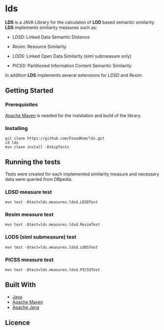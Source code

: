 # lds
**LDS** is a JAVA Library for the calculaton of **LOD** based semantic similarity. **LDS** implements similarity measures such as:

* *LDSD:* Linked Data Semantic Distance

* *Resim:* Resource Similarity

* *LODS:* Linked Open Data Similarity (simI submeasure only)

* *PICSS:* Partitioned Information Content Semantic Similarity

In addition **LDS** implements several extensions for *LDSD* and *Resim*.

## Getting Started

### Prerequisites
[Apache Maven](https://maven.apache.org/) is needed for the instalation and build of the library.

### Installing

```
git clone https://github.com/FouadKom/lds.git
cd lds 
mvn clean install -DskipTests
```
## Running the tests
Tests were created for each implemented similarity measure and necessary data were queried from DBpedia.

### LDSD measure test

```
mvn test -Dtest=lds.measures.ldsd.LDSDTest
```

### Resim measure test
 
```
mvn test -Dtest=lds.measures.ldsd.ResimTest
```

### LODS (simI submeasure) test

```
mvn test -Dtest=lds.measures.ldsd.LODSTest
```

### PICSS measure test

```
mvn test -Dtest=lds.measures.ldsd.PICSSTest
```

## Built With
* [Java](https://www.java.com/download/)
* [Apache Maven](https://maven.apache.org/)
* [Apache Jena](https://jena.apache.org/)

## Licence
